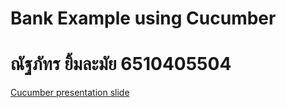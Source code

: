 # Bank Example using Cucumber
# ณัฐภัทร ยิ้มละมัย 6510405504
[Cucumber presentation slide](https://github.com/ladyusa/cucumber-atm/blob/master/cucumber.pdf)
